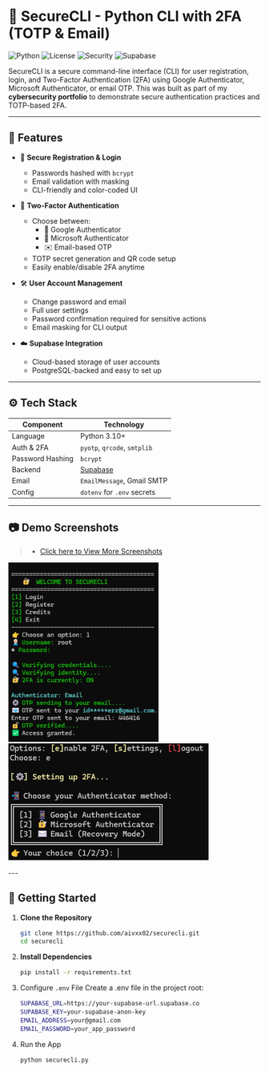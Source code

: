 # 🔐 SecureCLI - Python CLI with 2FA (TOTP & Email)

![Python](https://img.shields.io/badge/Python-3.10%2B-blue.svg)
![License](https://img.shields.io/badge/license-MIT-green.svg)
![Security](https://img.shields.io/badge/Security-2FA%20Enabled-important)
![Supabase](https://img.shields.io/badge/Backend-Supabase-blue)

SecureCLI is a secure command-line interface (CLI) for user registration, login, and Two-Factor Authentication (2FA) using Google Authenticator, Microsoft Authenticator, or email OTP. This was built as part of my **cybersecurity portfolio** to demonstrate secure authentication practices and TOTP-based 2FA.

---

## 📌 Features

- 📝 **Secure Registration & Login**
  - Passwords hashed with `bcrypt`
  - Email validation with masking
  - CLI-friendly and color-coded UI

- 🔐 **Two-Factor Authentication**
  - Choose between:
    - 📱 Google Authenticator
    - 🔐 Microsoft Authenticator
    - ✉️ Email-based OTP
  - TOTP secret generation and QR code setup
  - Easily enable/disable 2FA anytime

- 🛠️ **User Account Management**
  - Change password and email
  - Full user settings
  - Password confirmation required for sensitive actions
  - Email masking for CLI output

- ☁️ **Supabase Integration**
  - Cloud-based storage of user accounts
  - PostgreSQL-backed and easy to set up

---

## ⚙️ Tech Stack

| Component        | Technology              |
|------------------|-------------------------|
| Language         | Python 3.10+            |
| Auth & 2FA       | `pyotp`, `qrcode`, `smtplib` |
| Password Hashing | `bcrypt`                |
| Backend          | [Supabase](https://supabase.com) |
| Email            | `EmailMessage`, Gmail SMTP |
| Config           | `dotenv` for `.env` secrets |

---

## 📷 Demo Screenshots

> - [Click here to View More Screenshots](screenshots/) <br />
<p align="left">
  <img src="screenshots/3 login.png" alt="Login" width="300"/>
  <img src="screenshots/5 enable-2fa.png" alt="Enable 2FA" width="400"/>
</p>
---

## 🚀 Getting Started

1. **Clone the Repository**
   ```bash
   git clone https://github.com/aivxx02/securecli.git
   cd securecli

2. **Install Dependencies**
   ```bash
   pip install -r requirements.txt
   
3. Configure `.env` File
   Create a .env file in the project root:
   ```bash
   SUPABASE_URL=https://your-supabase-url.supabase.co
   SUPABASE_KEY=your-supabase-anon-key
   EMAIL_ADDRESS=your@gmail.com
   EMAIL_PASSWORD=your_app_password
   
4. Run the App
   ```bash
   python securecli.py


